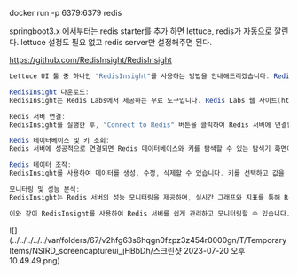 docker run -p 6379:6379 redis


springboot3.x 에서부터는 redis starter를 추가 하면 lettuce, redis가 자동으로 깔린다.
lettuce 설정도 필요 없고 redis server만 설정해주면 된다.




https://github.com/RedisInsight/RedisInsight


```java
Lettuce UI 툴 중 하나인 "RedisInsight"를 사용하는 방법을 안내해드리겠습니다. RedisInsight는 Redis 서버를 시각적으로 관리하고 모니터링할 수 있는 사용자 친화적인 UI 도구입니다.

RedisInsight 다운로드:
RedisInsight는 Redis Labs에서 제공하는 무료 도구입니다. Redis Labs 웹 사이트(https://redislabs.com/redisinsight/)에서 해당 운영 체제에 맞는 RedisInsight를 다운로드하여 설치합니다.

Redis 서버 연결:
RedisInsight를 실행한 후, "Connect to Redis" 버튼을 클릭하여 Redis 서버에 연결합니다. 연결할 Redis 서버의 호스트, 포트 및 인증 정보를 입력합니다.

Redis 데이터베이스 및 키 조회:
Redis 서버에 성공적으로 연결되면 Redis 데이터베이스와 키를 탐색할 수 있는 탐색기 화면이 표시됩니다. 여기서 데이터베이스를 선택하고 키를 탐색하여 Redis 데이터를 확인할 수 있습니다.

Redis 데이터 조작:
RedisInsight를 사용하여 데이터를 생성, 수정, 삭제할 수 있습니다. 키를 선택하고 값을 편집하거나 삭제할 수 있습니다.

모니터링 및 성능 분석:
RedisInsight는 Redis 서버의 성능 모니터링을 제공하며, 실시간 그래프와 지표를 통해 Redis 클러스터의 상태를 확인할 수 있습니다. 성능 통계, 메모리 사용량, 커맨드 실행 등의 정보를 확인할 수 있습니다.

이와 같이 RedisInsight를 사용하여 Redis 서버를 쉽게 관리하고 모니터링할 수 있습니다. 다른 Lettuce UI 툴도 있을 수 있으며, Redis Labs 외에도 다른 개발자들이 개발한 도구도 있을 수 있으니 해당 도구를 검색하여 필요에 맞게 선택하실 수 있습니다.

```

![](../../../../../var/folders/67/v2hfg63s6hqgn0fzpz3z454r0000gn/T/TemporaryItems/NSIRD_screencaptureui_jHBbDh/스크린샷 2023-07-20 오후 10.49.49.png)

